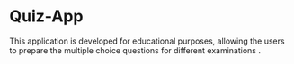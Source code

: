 # Quiz-App
This application is developed for educational purposes, allowing the users to prepare the multiple choice questions for different examinations .
